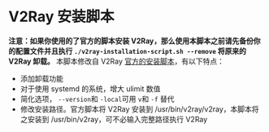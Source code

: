 # V2Ray 安装脚本

**注意：如果你使用的了官方的脚本安装 V2Ray，那么使用本脚本之前请先备份你的配置文件并且执行 `./v2ray-installation-script.sh --remove` 将原来的 V2Ray 卸载。**
本脚本修改自 V2Ray [官方的安装脚本](https://github.com/v2ray/v2ray-core/blob/master/release/install-release.sh)，有以下特点：
* 添加卸载功能
* 对于使用 systemd 的系统，增大 ulimit 数值
* 简化选项， `--version`和 `-local`可用 `v`和 `-f` 替代
* 修改安装路径。官方脚本将 V2Ray 安装到 /usr/bin/v2ray/v2ray，本脚本将之安装到 /usr/bin/v2ray，可不必输入完整路径执行 V2Ray
